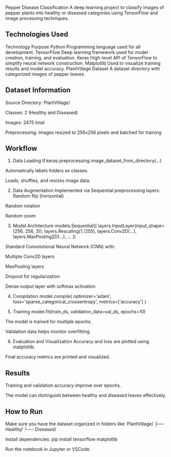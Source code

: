 Pepper Disease Classification
A deep learning project to classify images of pepper plants into healthy or diseased categories using TensorFlow and image processing techniques.

 ## Technologies Used

Technology
Purpose
Python
Programming language used for all development.
TensorFlow
Deep learning framework used for model creation, training, and evaluation.
Keras
High-level API of TensorFlow to simplify neural network construction.
Matplotlib
Used to visualize training results and model accuracy.
PlantVillage Dataset
A dataset directory with categorized images of pepper leaves.


 ## Dataset Information
Source Directory: PlantVillage/


Classes: 2 (Healthy and Diseased)


Images: 2475 total


Preprocessing: Images resized to 256x256 pixels and batched for training



 

 ## Workflow
1. Data Loading
tf.keras.preprocessing.image_dataset_from_directory(...)

Automatically labels folders as classes.


Loads, shuffles, and resizes image data.


2. Data Augmentation
Implemented via Sequential preprocessing layers:
Random flip (horizontal)


Random rotation


Random zoom


3. Model Architecture
models.Sequential([
    layers.InputLayer(input_shape=(256, 256, 3)),
    layers.Rescaling(1./255),
    layers.Conv2D(...),
    layers.MaxPooling2D(...),
    ...
])

Standard Convolutional Neural Network (CNN) with:


Multiple Conv2D layers


MaxPooling layers


Dropout for regularization


Dense output layer with softmax activation


4. Compilation
model.compile(
    optimizer='adam',
    loss='sparse_categorical_crossentropy',
    metrics=['accuracy']
)

5. Training
model.fit(train_ds, validation_data=val_ds, epochs=10)

The model is trained for multiple epochs.


Validation data helps monitor overfitting.


6. Evaluation and Visualization
Accuracy and loss are plotted using matplotlib.


Final accuracy metrics are printed and visualized.



 ## Results
Training and validation accuracy improve over epochs.


The model can distinguish between healthy and diseased leaves effectively.






 ## How to Run
Make sure you have the dataset organized in folders like:
PlantVillage/
├── Healthy/
└── Diseased/

Install dependencies:
pip install tensorflow matplotlib

Run the notebook in Jupyter or VSCode.

